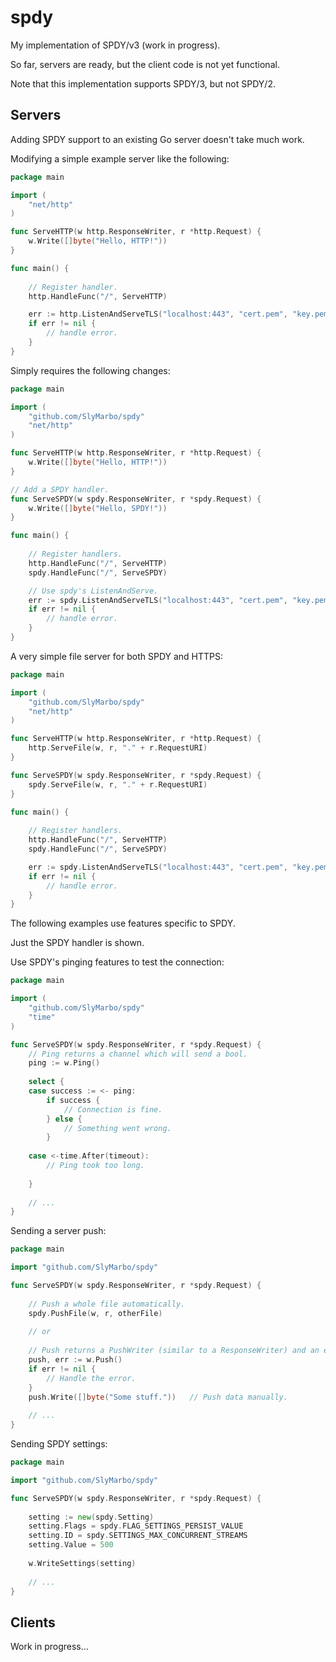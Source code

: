 spdy
====

My implementation of SPDY/v3 (work in progress).

So far, servers are ready, but the client code is not yet functional.
 
Note that this implementation supports SPDY/3, but not SPDY/2.

Servers
-------

Adding SPDY support to an existing Go server doesn't take much work.

Modifying a simple example server like the following:
```go
package main

import (
	"net/http"
)

func ServeHTTP(w http.ResponseWriter, r *http.Request) {
	w.Write([]byte("Hello, HTTP!"))
}

func main() {
	
	// Register handler.
	http.HandleFunc("/", ServeHTTP)

	err := http.ListenAndServeTLS("localhost:443", "cert.pem", "key.pem", nil)
	if err != nil {
		// handle error.
	}
}
```

Simply requires the following changes:
```go
package main

import (
	"github.com/SlyMarbo/spdy"
	"net/http"
)

func ServeHTTP(w http.ResponseWriter, r *http.Request) {
	w.Write([]byte("Hello, HTTP!"))
}

// Add a SPDY handler.
func ServeSPDY(w spdy.ResponseWriter, r *spdy.Request) {
	w.Write([]byte("Hello, SPDY!"))
}

func main() {
	
	// Register handlers.
	http.HandleFunc("/", ServeHTTP)
	spdy.HandleFunc("/", ServeSPDY)

	// Use spdy's ListenAndServe.
	err := spdy.ListenAndServeTLS("localhost:443", "cert.pem", "key.pem", nil)
	if err != nil {
		// handle error.
	}
}
```



A very simple file server for both SPDY and HTTPS:
```go
package main

import (
	"github.com/SlyMarbo/spdy"
	"net/http"
)

func ServeHTTP(w http.ResponseWriter, r *http.Request) {
	http.ServeFile(w, r, "." + r.RequestURI)
}

func ServeSPDY(w spdy.ResponseWriter, r *spdy.Request) {
	spdy.ServeFile(w, r, "." + r.RequestURI)
}

func main() {
	
	// Register handlers.
	http.HandleFunc("/", ServeHTTP)
	spdy.HandleFunc("/", ServeSPDY)

	err := spdy.ListenAndServeTLS("localhost:443", "cert.pem", "key.pem", nil)
	if err != nil {
		// handle error.
	}
}
```



The following examples use features specific to SPDY.

Just the SPDY handler is shown.

Use SPDY's pinging features to test the connection:
```go
package main

import (
	"github.com/SlyMarbo/spdy"
	"time"
)

func ServeSPDY(w spdy.ResponseWriter, r *spdy.Request) {
	// Ping returns a channel which will send a bool.
	ping := w.Ping()
	
	select {
	case success := <- ping:
		if success {
			// Connection is fine.
		} else {
			// Something went wrong.
		}
		
	case <-time.After(timeout):
		// Ping took too long.
		
	}
	
	// ...
}
```



Sending a server push:
```go
package main

import "github.com/SlyMarbo/spdy"

func ServeSPDY(w spdy.ResponseWriter, r *spdy.Request) {
	
	// Push a whole file automatically.
	spdy.PushFile(w, r, otherFile)
	
	// or
	
	// Push returns a PushWriter (similar to a ResponseWriter) and an error.
	push, err := w.Push()
	if err != nil {
		// Handle the error.
	}
	push.Write([]byte("Some stuff."))   // Push data manually.
	
	// ...
}
```



Sending SPDY settings:
```go
package main

import "github.com/SlyMarbo/spdy"

func ServeSPDY(w spdy.ResponseWriter, r *spdy.Request) {
	
	setting := new(spdy.Setting)
	setting.Flags = spdy.FLAG_SETTINGS_PERSIST_VALUE
	setting.ID = spdy.SETTINGS_MAX_CONCURRENT_STREAMS
	setting.Value = 500
	
	w.WriteSettings(setting)
	
	// ...
}
```

Clients
-------

Work in progress...
